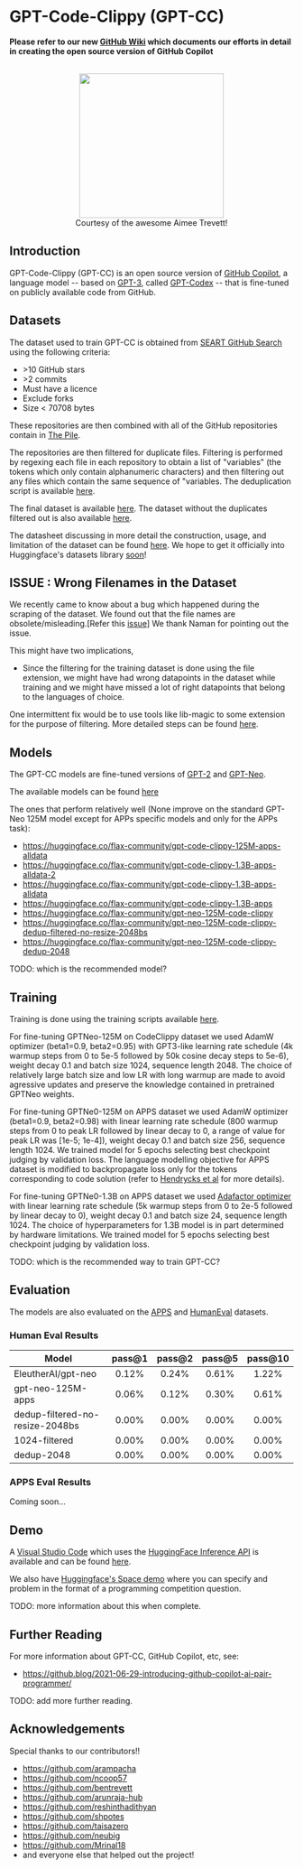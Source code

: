 # GPT-Code-Clippy (GPT-CC)
**Please refer to our new [GitHub Wiki](https://github.com/ncoop57/gpt-code-clippy/wiki) which documents our efforts in detail in creating the open source version of GitHub  Copilot**

<p align="center">
    <br>
    <img src="https://raw.githubusercontent.com/ncoop57/gpt-code-clippy/camera-ready/code_clippy_logo.jpg" width="256"/>
    <br>
    Courtesy of the awesome Aimee Trevett!
<p>

## Introduction

GPT-Code-Clippy (GPT-CC) is an open source version of [GitHub Copilot](https://copilot.github.com/), a language model -- based on [GPT-3](https://arxiv.org/abs/2005.14165), called [GPT-Codex](https://arxiv.org/abs/2107.03374) -- that is fine-tuned on publicly available code from GitHub.

## Datasets

The dataset used to train GPT-CC is obtained from [SEART GitHub Search](https://seart-ghs.si.usi.ch/) using the following criteria:

- &gt;10 GitHub stars
- &gt;2 commits
- Must have a licence
- Exclude forks
- Size < 70708 bytes

These repositories are then combined with all of the GitHub repositories contain in [The Pile](https://arxiv.org/abs/2101.00027).

The repositories are then filtered for duplicate files. Filtering is performed by regexing each file in each repository to obtain a list of "variables" (the tokens which only contain alphanumeric characters) and then filtering out any files which contain the same sequence of "variables. The deduplication script is available [here](https://github.com/ncoop57/gpt-code-clippy/tree/camera-ready/data_processing/deduplication).

The final dataset is available [here](https://the-eye.eu/public/AI/training_data/code_clippy_data/code_clippy_dedup_data/). The dataset without the duplicates filtered out is also available [here](https://the-eye.eu/public/AI/training_data/code_clippy_data/code_clippy_dedup_data/).

The datasheet discussing in more detail the construction, usage, and limitation of the dataset can be found [here](https://github.com/ncoop57/datasets/tree/code-clippy/datasets/code_clippy). We hope to get it officially into Huggingface's datasets library [soon](https://github.com/huggingface/datasets/pull/2666)!

## ISSUE : Wrong Filenames in the Dataset
We recently came to know about a bug which happened during the scraping of the dataset. We found out that the file names are obsolete/misleading.[Refer this [issue](https://github.com/CodedotAl/gpt-code-clippy/issues/71)] We thank Naman for pointing out the issue.      
    
This might have two implications,    
- Since the filtering for the training dataset is done using the file extension, we might have had wrong datapoints in the dataset while training and we might have missed a lot of right datapoints that belong to the languages of choice.      
    
One intermittent fix would be to use tools like lib-magic to some extension for the purpose of filtering. More detailed steps can be found [here](https://github.com/CodedotAl/gpt-code-clippy/issues/71#issuecomment-955613925).
    
    
## Models

The GPT-CC models are fine-tuned versions of [GPT-2](https://cdn.openai.com/better-language-models/language_models_are_unsupervised_multitask_learners.pdf) and [GPT-Neo](https://github.com/EleutherAI/gpt-neo).

The available models can be found [here](https://huggingface.co/models?search=code-clippy)

The ones that perform relatively well (None improve on the standard GPT-Neo 125M model except for APPs specific models and only for the APPs task):
- https://huggingface.co/flax-community/gpt-code-clippy-125M-apps-alldata
- https://huggingface.co/flax-community/gpt-code-clippy-1.3B-apps-alldata-2
- https://huggingface.co/flax-community/gpt-code-clippy-1.3B-apps-alldata
- https://huggingface.co/flax-community/gpt-code-clippy-1.3B-apps
- https://huggingface.co/flax-community/gpt-neo-125M-code-clippy
- https://huggingface.co/flax-community/gpt-neo-125M-code-clippy-dedup-filtered-no-resize-2048bs
- https://huggingface.co/flax-community/gpt-neo-125M-code-clippy-dedup-2048

TODO: which is the recommended model?

## Training

Training is done using the training scripts available [here](https://github.com/ncoop57/gpt-code-clippy/tree/camera-ready/training).

For fine-tuning GPTNeo-125M on CodeClippy dataset we used AdamW optimizer (beta1=0.9, beta2=0.95) with GPT3-like learning rate schedule (4k warmup steps from 0 to 5e-5 followed by 50k cosine decay steps to 5e-6), weight decay 0.1 and batch size 1024, sequence length 2048. The choice of relatively large batch size and low LR with long warmup are made to avoid agressive updates and preserve the knowledge contained in pretrained GPTNeo weights.

For fine-tuning GPTNe0-125M on APPS dataset we used AdamW optimizer (beta1=0.9, beta2=0.98) with linear learning rate schedule (800 warmup steps from 0 to peak LR followed by linear decay to 0, a range of value for peak LR was [1e-5; 1e-4]), weight decay 0.1 and batch size 256, sequence length 1024. We trained model for 5 epochs selecting best checkpoint judging by validation loss. The language modelling objective for APPS dataset is modified to backpropagate loss only for the tokens corresponding to code solution (refer to [Hendrycks et al](https://arxiv.org/pdf/2105.09938.pdf) for more details).

For fine-tuning GPTNe0-1.3B on APPS dataset we used [Adafactor optimizer](https://github.com/deepmind/optax/blob/243ed1991b2793e87ab60387f7c3d49d6ab57710/optax/_src/alias.py#L74) with linear learning rate schedule (5k warmup steps from 0 to 2e-5 followed by linear decay to 0), weight decay 0.1 and batch size 24, sequence length 1024. The choice of hyperparameters for 1.3B model is in part determined by hardware limitations. We trained model for 5 epochs selecting best checkpoint judging by validation loss.


TODO: which is the recommended way to train GPT-CC?

## Evaluation

The models are also evaluated on the [APPS](https://github.com/hendrycks/apps) and [HumanEval](https://github.com/openai/human-eval) datasets.

### Human Eval Results

| Model                             |   pass@1    |   pass@2    |   pass@5    |   pass@10   |
| --------------------------------- | :---------: | :---------: | :---------: | :---------: |
| EleutherAI/gpt-neo                |    0.12%    |    0.24%    |    0.61%    |    1.22%    |
| gpt-neo-125M-apps                 |    0.06%    |    0.12%    |    0.30%    |    0.61%    |
| dedup-filtered-no-resize-2048bs   |    0.00%    |    0.00%    |    0.00%    |    0.00%    |
| 1024-filtered                     |    0.00%    |    0.00%    |    0.00%    |    0.00%    |
| dedup-2048                        |    0.00%    |    0.00%    |    0.00%    |    0.00%    |

### APPS Eval Results

Coming soon...

## Demo

A [Visual Studio Code](https://code.visualstudio.com/) which uses the [HuggingFace Inference API](https://api-inference.huggingface.co/docs/python/html/index.html) is available and can be found [here](https://github.com/CodedotAl/code-clippy-vscode).

We also have [Huggingface's Space demo](https://huggingface.co/spaces/flax-community/code-clippy-problem-solver) where you can specify and problem in the format of a programming competition question.

TODO: more information about this when complete.

## Further Reading

For more information about GPT-CC, GitHub Copilot, etc, see:

- https://github.blog/2021-06-29-introducing-github-copilot-ai-pair-programmer/

TODO: add more further reading.

## Acknowledgements

Special thanks to our contributors!!
- https://github.com/arampacha
- https://github.com/ncoop57
- https://github.com/bentrevett
- https://github.com/arunraja-hub
- https://github.com/reshinthadithyan
- https://github.com/shpotes
- https://github.com/taisazero
- https://github.com/neubig
- https://github.com/Mrinal18
- and everyone else that helped out the project!
